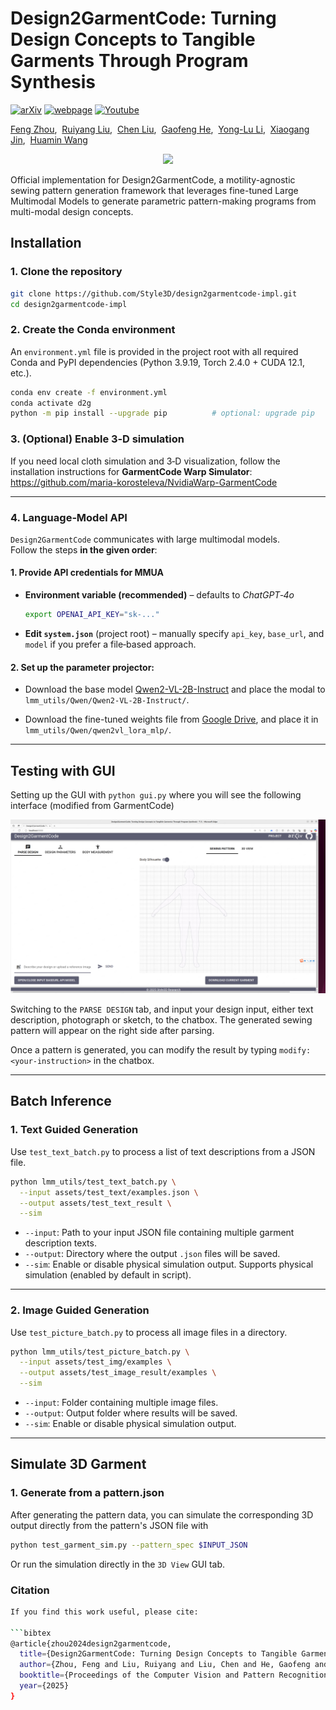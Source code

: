 
# Design2GarmentCode: Turning Design Concepts to Tangible Garments Through Program Synthesis

[![arXiv](https://img.shields.io/badge/📃-arXiv%20-red.svg)](https://arxiv.org/abs/2412.08603)
[![webpage](https://img.shields.io/badge/🌐-Website%20-blue.svg)](https://style3d.github.io/design2garmentcode/) 
[![Youtube](https://img.shields.io/badge/📽️-Video%20-orchid.svg)](https://www.youtube.com/xxx)

<span class="author-block"><a href="">Feng Zhou</a>,&nbsp;</span>
<span class="author-block"><a href="https://walnut-ree.github.io/">Ruiyang Liu</a>,&nbsp;</span>
<span class="author-block"><a href="">Chen Liu</a>,&nbsp;</span>
<span class="author-block"><a href="">Gaofeng He</a>,&nbsp;</span>
<span class="author-block"><a href="https://dirtyharrylyl.github.io/">Yong-Lu Li</a>,&nbsp;</span>
<span class="author-block"><a href="http://www.cad.zju.edu.cn/home/jin/">Xiaogang Jin</a>,&nbsp;</span>
<span class="author-block"><a href="https://wanghmin.github.io/">Huamin Wang</a></span>

<p align="center">
  <img src="https://github.com/Style3D/design2garmentcode-impl/raw/main/assets/img/neural_symbolic-pipeline.png">
</p>
Official implementation for Design2GarmentCode, a motility-agnostic sewing pattern generation framework that leverages fine-tuned Large Multimodal Models to generate parametric pattern-making programs from multi-modal design concepts.


## Installation
### 1. Clone the repository
```bash
git clone https://github.com/Style3D/design2garmentcode-impl.git
cd design2garmentcode-impl
```

### 2. Create the Conda environment
An `environment.yml` file is provided in the project root with all required Conda and PyPI dependencies (Python 3.9.19, Torch 2.4.0 + CUDA 12.1, etc.).

```bash
conda env create -f environment.yml
conda activate d2g
python -m pip install --upgrade pip          # optional: upgrade pip
```

### 3. (Optional) Enable 3‑D simulation
If you need local cloth simulation and 3‑D visualization, follow the installation instructions for **GarmentCode Warp Simulator**:  
<https://github.com/maria-korosteleva/NvidiaWarp-GarmentCode>

---
### 4. Language‑Model API
`Design2GarmentCode` communicates with large multimodal models.  
Follow the steps **in the given order**:

#### 1. **Provide API credentials for MMUA**  
- **Environment variable (recommended)** – defaults to *ChatGPT‑4o*  
     ```bash
     export OPENAI_API_KEY="sk‑..."
     ```  
- **Edit `system.json`** (project root) – manually specify `api_key`, `base_url`, and `model` if you prefer a file‑based approach.

#### 2. **Set up the parameter projector**:  
- Download the base model [Qwen2-VL-2B-Instruct](https://huggingface.co/Qwen/Qwen2-VL-2B-Instruct/tree/main) and place the modal to `lmm_utils/Qwen/Qwen2-VL-2B-Instruct/`.

- Download the fine-tuned weights file from [Google Drive](https://drive.google.com/file/d/1CL7OLUq6fYcwoDuLRkBxtKNxJ0_G73U-/view?usp=sharing), and place it in `lmm_utils/Qwen/qwen2vl_lora_mlp/`.
---

## Testing with GUI

Setting up the GUI with `python gui.py` where you will see the following interface (modified from GarmentCode)

<p align="center">
  <img src="https://github.com/Style3D/design2garmentcode-impl/raw/main/assets/img/gui_example.png">
</p>

Switching to the `PARSE DESIGN` tab, and input your design input, either text description, photograph or sketch, to the chatbox. The generated sewing pattern will appear on the right side after parsing.

Once a pattern is generated, you can modify the result by typing `modify: <your-instruction>` in the chatbox.

---
## Batch Inference
### 1. Text Guided Generation

Use `test_text_batch.py` to process a list of text descriptions from a JSON file.

```bash
python lmm_utils/test_text_batch.py \
  --input assets/test_text/examples.json \
  --output assets/test_text_result \
  --sim 
```

- `--input`: Path to your input JSON file containing multiple garment description texts.
- `--output`: Directory where the output `.json` files will be saved.
- `--sim`: Enable or disable physical simulation output.
Supports physical simulation (enabled by default in script).

---

### 2. Image Guided Generation

Use `test_picture_batch.py` to process all image files in a directory.

```bash
python lmm_utils/test_picture_batch.py \
  --input assets/test_img/examples \
  --output assets/test_image_result/examples \
  --sim 
```
- `--input`: Folder containing multiple image files.
- `--output`: Output folder where results will be saved.
- `--sim`: Enable or disable physical simulation output.

---

## Simulate 3D Garment
### 1. Generate from a pattern.json
After generating the pattern data, you can simulate the corresponding 3D output directly from the pattern's JSON file with
```bash
python test_garment_sim.py --pattern_spec $INPUT_JSON 
```
Or run the simulation directly in the `3D View` GUI tab.

### Citation
```bash
If you find this work useful, please cite:

```bibtex
@article{zhou2024design2garmentcode,
  title={Design2GarmentCode: Turning Design Concepts to Tangible Garments Through Program Synthesis},
  author={Zhou, Feng and Liu, Ruiyang and Liu, Chen and He, Gaofeng and Li, Yong-Lu and Jin, Xiaogang and Wang, Huamin},
  booktitle={Proceedings of the Computer Vision and Pattern Recognition Conference},
  year={2025}
}
```